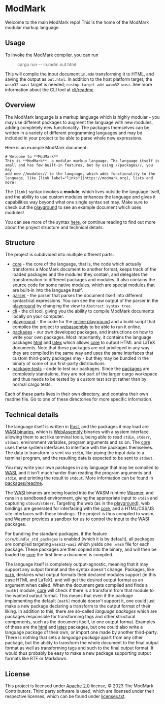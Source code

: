 # ModMark

Welcome to the main ModMark repo! This is the home of the ModMark modular markup language.

## Usage

To invoke the ModMark compiler, you can run

> cargo run -- in.mdm out.html

This will compile the input document `in.mdm` transforming it to HTML, and saving the output as `out.html`. In addition to the host platform target, the `wasm32-wasi` target is needed; `rustup target add wasm32-wasi`. See more information about the CLI tool at [cli/readme](cli/README.md). 

## Overview

The ModMark language is a markup language which is highly modular - you may use different packages to augment the language with new modules, adding completely new functionality. The packages themselves can be written in a variety of different programming languages and may be included in your project to be able to parse whole new expressions.

Here is an example ModMark document:
```
# Welcome to **ModMark**
This is **ModMark**, a modular markup language. The language itself is
small and has few built-in features, but by using //packages//, you may
add new //modules// to the language, which adds functionality to the
language, like [link label="links"](https://modmark.org), lists and more!
```

The `[link]` syntax invokes a **module**, which lives outside the language itself, and the ability to use custom modules enhances the language and gives it capabilities way beyond what one single syntax set may. Make sure to check out the [playground](https://modmark.org) to see an example document which uses modules!

You can see more of the syntax [here](MODMARK.md), or continue reading to find out more about the project structure and technical details.

## Structure
The project is subdivided into multiple different parts:
- [core](core) - the core of the language, that is, the code which actually transforms a ModMark document to another format, keeps track of the loaded packages and the modules they contain, and delegates the transformation to different packages and modules. It also contains the source code for some native modules, which are special modules that are built-in into the language itself.
- [parser](parser) - the parser that parses the document itself into different syntactical expressions. You can see the raw output of the parser in the [playground](https://modmark.org) by changing the view to `Abstract syntax tree`.
- [cli](cli) - the cli tool, giving you the ability to compile ModMark documents locally on your computer.
- [playground](playground) - the code for the [online playground](https://modmark.org) and a build script that compiles the project to [webassembly](https://webassembly.org) to be able to run it online.
- [packages](packages) - our own developed packages, and instructions on how to write your own packages. Most importantly, it contains the language packages [html](packages/html) and [latex](packages/latex) which allows [core](core) to output HTML and LaTeX documents. Note that these packages are not privileged in any way - they are compiled in the same way and uses the same interfaces that custom third-party packages may - but they may be bundled in the binary of some of our first-party distributions.
- [package-tests](package-tests) - code to test our packages. Since the [packages](packages) are completely standalone, they are not part of the larger cargo workspace and thus needs to be tested by a custom test script rather than by normal cargo tests.

Each of these parts lives in their own directory, and contains their own readme file. Go to one of these directories for more specific information.

## Technical details
The language itself is written in [Rust](https://rust-lang.org), and the packages it may load are [WASI binaries](https://wasi.dev), which is [WebAssembly](https://webassembly.org) binaries with a system interface allowing them to act like terminal tools, being able to read `stdin`, `stderr`, `stdout`, environment variables, program arguments and so on. The [core](core) uses these system interfaces to interface with the packages themselves. The data to transform is sent via `stdin`, like piping the input data to a terminal program, and the resulting data is expected to be sent to `stdout`.

You may write your own packages in any language that may be compiled to [WASI](https://wasi.dev), and it isn't much harder than reading the program arguments and `stdin`, and printing the result to `stdout`. More information can be found in [packages/readme](packages/README.md).

The [WASI](https://wasi.dev) binaries are being loaded into the WASM runtime [Wasmer](https://wasmer.io), and runs in a sandboxed environment, giving the appropriate input to `stdin` and capturing `stdout`/`stderr`. Targeting the web (as in the [playground](playground)), web bindings are generated for interfacing with the [core](core), and a HTML/CSS/JS site interfaces with these bindings. The project is thus compiled to wasm, and [Wasmer](https://wasmer.io) provides a sandbox for us to control the input to the [WASI](https://wasi.dev) packages.

For bundling the standard packages, if the feature `core/bundle_std_packages` is enabled (which it is by default), all packages are compiled targeting `wasm32-wasi` which yields one `.wasm` file for each package. These packages are then copied into the binary, and will then be loaded by [core](core) the first time a document is compiled.

The language itself is completely output-agnostic, meaning that it may support any output format and the syntax doesn't change. Packages, like [`math`](packages/math), declares what output formats their declared modules support (in this case HTML and LaTeX), and will get the desired output format as an argument when called. When the document gets compiled and finds a `[math]` module, [core](core) will check if there is a transform from that module to the wanted output format. This means that even if the package implementing the default `[math]` module doesn't support it, one could just make a new package declaring a transform to the output format of their liking. In addition to this, there are so-called *language packages* which are packages responsible for transforming tags and other structural components, such as the document itself, to one output format. Examples of these are the [html](packages/html) and [latex](packages/latex) packages, but one could also write a language package of their own, or import one made by another third-party. There is nothing that sets a *language package* apart from any other package, but the ability to transform the whole document to the final output format as well as transforming tags and such to the final output format. It would thus probably be easy to make a new package supporting output formats like RTF or Markdown.

## License

This project is licensed under [Apache 2.0](LICENSE) license, © 2023 The ModMark Contributors. Third party software is used, which are licensed under their respective licenses, which can be found under [licenses.txt](licenses.txt).
